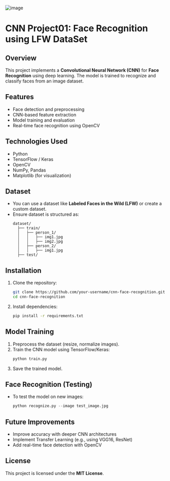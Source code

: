 ![image](https://github.com/user-attachments/assets/e51fc620-c69f-4cf2-92ca-35ca3dd0264b)

# CNN Project01: Face Recognition using LFW DataSet

## Overview
This project implements a **Convolutional Neural Network (CNN)** for **Face Recognition** using deep learning. The model is trained to recognize and classify faces from an image dataset.

## Features
- Face detection and preprocessing
- CNN-based feature extraction
- Model training and evaluation
- Real-time face recognition using OpenCV

## Technologies Used
- Python
- TensorFlow / Keras
- OpenCV
- NumPy, Pandas
- Matplotlib (for visualization)

## Dataset
- You can use a dataset like **Labeled Faces in the Wild (LFW)** or create a custom dataset.
- Ensure dataset is structured as:
  ```
  dataset/
    ├── train/
    │   ├── person_1/
    │   │   ├── img1.jpg
    │   │   ├── img2.jpg
    │   ├── person_2/
    │   │   ├── img1.jpg
    ├── test/
  ```

## Installation
1. Clone the repository:
   ```bash
   git clone https://github.com/your-username/cnn-face-recognition.git
   cd cnn-face-recognition
   ```
2. Install dependencies:
   ```bash
   pip install -r requirements.txt
   ```

## Model Training
1. Preprocess the dataset (resize, normalize images).
2. Train the CNN model using TensorFlow/Keras:
   ```python
   python train.py
   ```
3. Save the trained model.

## Face Recognition (Testing)
- To test the model on new images:
  ```python
  python recognize.py --image test_image.jpg
  ```

## Future Improvements
- Improve accuracy with deeper CNN architectures
- Implement Transfer Learning (e.g., using VGG16, ResNet)
- Add real-time face detection with OpenCV

## License
This project is licensed under the **MIT License**.

